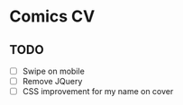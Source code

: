 # Comics CV

## TODO
- [ ] Swipe on mobile
- [ ] Remove JQuery
- [ ] CSS improvement for my name on cover